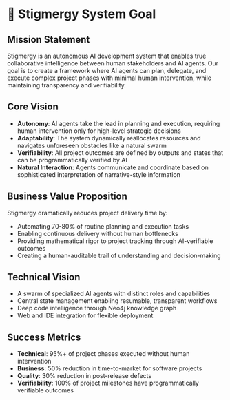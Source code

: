 # 🚀 Stigmergy System Goal

## Mission Statement

Stigmergy is an autonomous AI development system that enables true collaborative intelligence between human stakeholders and AI agents. Our goal is to create a framework where AI agents can plan, delegate, and execute complex project phases with minimal human intervention, while maintaining transparency and verifiability.

## Core Vision

- **Autonomy**: AI agents take the lead in planning and execution, requiring human intervention only for high-level strategic decisions
- **Adaptability**: The system dynamically reallocates resources and navigates unforeseen obstacles like a natural swarm
- **Verifiability**: All project outcomes are defined by outputs and states that can be programmatically verified by AI
- **Natural Interaction**: Agents communicate and coordinate based on sophisticated interpretation of narrative-style information

## Business Value Proposition

Stigmergy dramatically reduces project delivery time by:

- Automating 70-80% of routine planning and execution tasks
- Enabling continuous delivery without human bottlenecks
- Providing mathematical rigor to project tracking through AI-verifiable outcomes
- Creating a human-auditable trail of understanding and decision-making

## Technical Vision

- A swarm of specialized AI agents with distinct roles and capabilities
- Central state management enabling resumable, transparent workflows
- Deep code intelligence through Neo4j knowledge graph
- Web and IDE integration for flexible deployment

## Success Metrics

- **Technical**: 95%+ of project phases executed without human intervention
- **Business**: 50% reduction in time-to-market for software projects
- **Quality**: 30% reduction in post-release defects
- **Verifiability**: 100% of project milestones have programmatically verifiable outcomes
